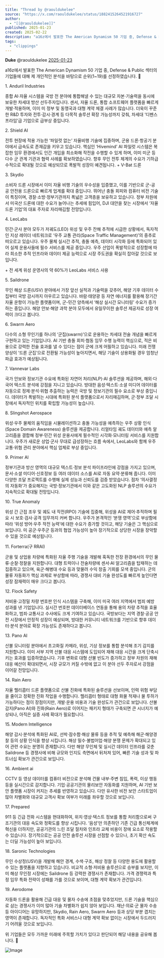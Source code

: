 ```yaml
---
title: "Thread by @raouldukelee"
source: "https://x.com/raouldukelee/status/1882415264521916727"
author:
  - "[[@raouldukelee]]"
published: 2025-01-23
created: 2025-02-22
description: "a16z에서 발표한 The American Dynamism 50 기업 중, Defense & Public 섹터의 기업들에 대해 제 개인적인 분석을 바탕으로 순위(1~19)를 선정하였습니다. 1. Anduril Industries 종합 AI·자율"
tags:
  - "clippings"
---
```

**Duke** @raouldukelee [2025-01-23](https://x.com/raouldukelee/status/1882415264521916727)

a16z에서 발표한 The American Dynamism 50 기업 중, Defense & Public 섹터의 기업들에 대해 제 개인적인 분석을 바탕으로 순위(1~19)를 선정하였습니다. 🤔

1\. Anduril Industries

종합 AI·자율 시스템을 국방 전 분야에 통합해낼 수 있는 대규모 자본·기술력을 동시에 보유한 차세대 방산 선두주자입니다. 센서, 자율 드론, 통합 소프트웨어 플랫폼을 빠르게 개발·적용하며, 이미 미 정부 및 동맹국과 대형 계약 체결 사례가 많습니다. 더욱이 꾸준한 R&D 투자와 전투·감시·경계 등 다목적 솔루션 확장 가능성까지 갖춰, 차세대 ‘디펜스 프라임’급 기업으로 급부상 중입니다.

2\. Shield AI

전투 현장에 적용 가능한 ‘파일럿 없는’ 자율비행 기술에 집중하며, 군용 드론·항공기 분야에서 급속도로 존재감을 키우고 있습니다. 핵심인 ‘Hivemind’ AI 파일럿 시스템은 복잡한 임무 환경에서도 인간 개입을 최소화해 작전을 수행할 수 있게 하며, 이미 미군 등 다수 군 관계 기관과 협력 사례를 확보하였습니다. 향후 무인 전투 체계의 수요가 기하급수적으로 확대될 것으로 예상되므로 폭발적 성장이 예견됩니다. + V-Bat 드론

3\. Skydio

소비자 드론 시장에서 이미 자율 비행 기술의 우수성을 입증했고, 이를 기반으로 군-공공 안전용 드론으로 빠르게 업계를 확대 중입니다. 뛰어난 충돌 회피와 컴퓨터 비전 기술이 특징이며, 경찰·소방·정부기관까지 폭넓은 고객층을 보유하고 있습니다. 정부 차원에서 미국산 드론에 대한 수요가 늘어나는 추세에 힘입어, DJI 대안을 찾는 시장에서 ‘자율 드론 기업’의 대표 주자로 자리매김할 전망입니다.

4\. LeoLabs

민간·군사 분야 모두가 저궤도(LEO) 위성 및 우주 잔해 추적에 시급한 상황에서, 독자적인 지상 레이더 네트워크로 ‘우주 교통 관리(Space Traffic Management)’의 중추로 떠오르고 있습니다. 우주 물체 실시간 추적, 충돌 예측, 데이터 시각화 등에 특화되어 있어 실제 운용사들에 필수 서비스를 제공 중입니다. 우주 산업이 폭발적으로 성장함에 따라 희소한 추적 인프라와 데이터 제공 능력으로 시장 주도권을 확실히 잡아갈 것으로 보입니다.

\+ 전 세계 위성 운영사의 약 60%가 LeoLabs 서비스 사용

5\. Saildrone

무인 해상 드론(USV) 분야에서 가장 앞선 실적과 기술력을 갖추어, 해양 기후 데이터 수집부터 국방 감시까지 아우르고 있습니다. 바람·태양광 등 자연 에너지를 활용해 장기간 자율 운항이 가능한 플랫폼이며, 군-민간 양측에서 ‘해상 실시간 모니터링’ 수요가 증가하는 중입니다. 해양 안보·해양 과학 분야 모두에서 유일무이한 솔루션 제공자로 성장 여력이 크다고 봅니다.

6\. Swarm Aero

다수의 소형 무인기를 하나의 ‘군집(swarm)’으로 운용하는 차세대 전술 개념을 빠르게 구현하고 있는 기업입니다. AI 기반 충돌 회피·협동 임무 수행 능력이 핵심으로, 적은 비용으로 강력한 전술 효과를 낼 수 있다는 점이 군에 크게 어필하고 있습니다. 미래 전쟁 양상이 ‘드론 군집’으로 전환될 가능성이 높아지면서, 해당 기술이 상용화될 경우 엄청난 파급 효과가 예상됩니다.

7\. Vannevar Labs

국가 안보와 정보기관 수요에 특화된 자연어 처리(NLP)·AI 솔루션을 제공하며, 해외·다국어 텍스트 분석에 강점을 지니고 있습니다. 방대한 음성·텍스트·소셜 미디어 데이터를 자동으로 정제·분석·위협 추출하는 능력은 국방 및 정보기관의 필수 요소로 부상 중입니다. 데이터가 폭발하는 시대에 특화된 분석 플랫폼으로서 자리매김하며, 군·정부 조달 시장에서 독자적인 위치를 확립할 가능성이 높습니다.

8\. Slingshot Aerospace

위성·우주 물체의 움직임을 시뮬레이션하고 충돌 가능성을 예측하는 우주 상황 인식(Space Domain Awareness) 솔루션을 제공합니다. 리얼타임 궤도 데이터와 예측 알고리즘을 결합해 정부·민간 위성 운용사에게 필수적인 시각화·모니터링 서비스를 지원합니다. 우주가 새로운 상업·군사 무대로 급성장하는 흐름 속에서, LeoLabs와 함께 우주 교통·위협 관리 분야에서 핵심 업체로 부상 중입니다.

9\. Primer AI

정부기관과 방산 영역의 대규모 텍스트·정보 분석 파이프라인에 강점을 가지고 있으며, 문서·소셜 미디어·신호정보 등 여러 데이터 소스를 AI로 자동 요약·분류해 줍니다. 이미 다양한 조달 프로젝트를 수행해 실제 성능과 신뢰도를 검증 받았습니다. 점차 ‘의사결정의 자동화’가 중요해지는 국방·정보기관에서 이와 같은 고도화된 NLP 솔루션의 수요가 지속적으로 확대될 전망입니다.

10\. True Anomaly

위성 간 근접 조우 및 궤도 내 작전(RPO) 기술에 집중해, 위성을 AI로 제어·추적하며 필요 시 보호·검사·공격 임무까지 커버 합니다. 우주가 본격적인 ‘분쟁 영역’으로 부상함에 따라 ‘위성 방어·우주 작전 능력’에 대한 수요가 증가할 것이고, 해당 기술은 그 핵심으로 보입니다. 미 공군·우주군 등과의 협업 가능성이 높아 장기적으로 상당한 시장을 장악할 수 있을 것으로 예상됩니다.

11\. Forterra(구 RRAI)

군용 및 상업용 차량에 특화된 자율 주행 기술을 개발해 혹독한 전장 환경에서의 무인 물류·순찰·정찰을 지원합니다. 대형 트럭이나 전술차량에 센서·AI 알고리즘을 탑재하는 데 집중하고 있으며, 육군·해병대 수요 등과 맞물려 수익 창출 기회를 모색 중입니다. 군의 물류 자동화가 핵심 과제로 부상함에 따라, 경쟁사 대비 기술 완성도를 빠르게 높인다면 성장 잠재력이 매우 크다고 봅니다.

12\. Flock Safety

저비용·고정밀 차량 번호판 인식 시스템을 구축해, 이미 미국 여러 지역에서 범죄 예방 성과를 낸 기업입니다. 실시간 번호판 데이터베이스 연동을 통해 용의 차량 추적을 효율화하고, 범죄·교통사고 수사에도 크게 기여하고 있습니다. 국방보다는 지역 경찰·공공 안전 시장에서 안정적 성장이 예상되며, 방대한 커뮤니티 네트워크를 기반으로 향후 데이터·분석 분야로 확장 가능성도 존재하다고 봅니다.

13\. Pano AI

산불 모니터링 분야에서 초고화질 카메라, 위성, 기상 정보를 통합 분석해 조기 감지를 지원합니다. 이미 서부 지역 산불 대응 시스템에 도입되어 재해 대응 시간을 크게 단축시키는 효과를 입증하였습니다. 기후 변화로 대형 산불 빈도가 증가하고 정부 차원의 재해 대응 예산이 확대되면서, 시장 규모가 커질 수밖에 없고 이 분야 선두 주자로서 강점을 이어갈 전망입니다.

14\. Rain Aero

자율 헬리콥터 드론 플랫폼으로 산불 진화에 특화된 솔루션을 선보이며, 인력 위험 부담을 줄이고 정확한 진화 작업을 수행합니다. 헬리콥터 형태로 대형 화물 적재나 물 투하가 가능하다는 점이 장점이지만, 개발·운용 비용과 기술 완성도가 관건으로 보입니다. 산불 감지(Pano AI)와 진화(Rain Aero)로 이어지는 패키지 형태가 구축되면 큰 시너지가 예상되나, 아직은 실증 사례 확대가 필요합니다.

15\. Modern Intelligence

해양 감시·분석에 특화된 AI로, 선박·잠수함·해상 물류 등을 추적 및 예측해 해군·해양경찰 등의 상황 인식을 향상 시킵니다. 해상 밀수·불법어업·해양 분쟁 문제가 확대되고 있어 관련 수요는 분명히 존재합니다. 다만 해양 무인체 및 실시간 데이터 인프라를 갖춘 Saildrone 등 경쟁사에 비해 규모와 인지도 측면에서 뒤처져 있어, 빠른 기술 성과 및 파트너십 확보가 관건으로 보입니다.

16\. Ambient ai

CCTV 등 영상 데이터를 컴퓨터 비전으로 분석해 건물 내부·주변 침입, 폭력, 이상 행동 등을 실시간으로 감지합니다. 기업·공공기관의 물리보안 자동화를 지원하며, AI 기반 보안 플랫폼 시장이 커지는 추세를 반영하고 있습니다. 다만 유사한 비전 보안 스타트업이 많아 차별화와 대규모 고객사 확보 여부가 미래를 좌우할 것으로 보입니다.

17\. Prepared

911 등 긴급 전화 시스템을 현대화하여, 위치·영상·텍스트 정보를 통합 처리함으로써 구조기관의 대응 속도와 정확도를 향상 시킵니다. ‘음성’만 의존하던 기존 긴급 통신체계에 혁신을 더하지만, 공공기관의 느린 조달 절차와 인프라 교체 비용이 장애 요소로 작용할 수 있습니다. 장기적으로는 공공 안전 솔루션 시장을 선점할 수 있으나, 초기 확산 속도는 더딜 가능성이 높아 보입니다.

18\. Saronic Technologies

무인 수상정(USV)을 개발해 해안 경계, 수색·구조, 해상 정찰 등 다양한 용도에 활용할 수 있는 플랫폼을 지향하고 있습니다. 비교적 소형·저비용 솔루션으로 승부를 보지만, 이미 해상 무인정 시장에는 Saildrone 등 강력한 경쟁사가 존재합니다. 가격 경쟁력과 특정 임무 특화 전략이 성패를 가를 것으로 보이며, 대형 계약 확보가 관건입니다.

19\. Aerodome

자동화 드론을 활용해 긴급 대응 및 물자 수송에 초점을 맞추었지만, 드론 기술을 핵심으로 삼는 경쟁사가 이미 많아 기술 차별화가 쉽지 않아 보입니다. 재난·의료·군 물자 수송 등 아이디어는 유망하지만, Skydio, Rain Aero, Swarm Aero 등과 상당 부분 겹치는 영역이 존재합니다. 독자적인 특화 서비스나 대형 계약 확보 없이는 시장에서 두드러지기 어려울 것으로 보입니다.

위 기업들은 모두 가까운 미래에 주목할 가치가 있다고 판단되어 해당 내용을 공유해 봅니다. 🫡

![Image](https://pbs.twimg.com/media/Gh-uNgHacAAD5E5?format=jpg&name=large)